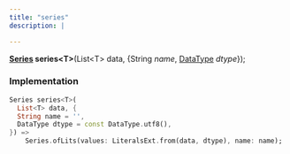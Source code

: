 ```yaml
---
title: "series"
description: |

---
```

<span class="dart-code"><strong>[Series] series\<T></strong>(<span class="nobr">List\<T> data</span>, {<span class="nobr">String <i>name</i></span>, <span class="nobr">[DataType] <i>dtype</i></span>});</span>


### Implementation
```dart
Series series<T>(
  List<T> data, {
  String name = '',
  DataType dtype = const DataType.utf8(),
}) =>
    Series.ofLits(values: LiteralsExt.from(data, dtype), name: name);
```

[Series]: /reference/classes/series
[DataType]: /reference/classes/datatype